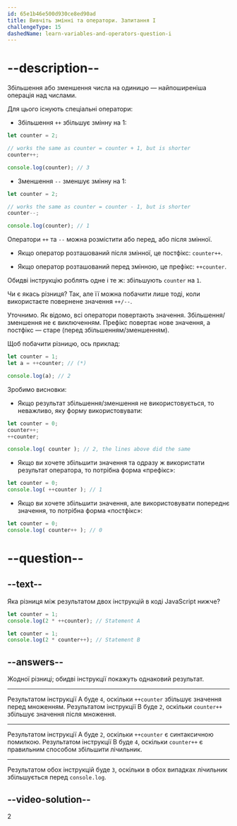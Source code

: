 ```yaml
---
id: 65e1b46e500d930ce8ed90ad
title: Вивчіть змінні та оператори. Запитання I
challengeType: 15
dashedName: learn-variables-and-operators-question-i
---
```


# --description--

Збільшення або зменшення числа на одиницю — найпоширеніша операція над числами.

Для цього існують спеціальні оператори:

- Збільшення `++` збільшує змінну на 1:

```js
let counter = 2;

// works the same as counter = counter + 1, but is shorter
counter++;      

console.log(counter); // 3
```

- Зменшення `--` зменшує змінну на 1:

```js
let counter = 2;

// works the same as counter = counter - 1, but is shorter
counter--;

console.log(counter); // 1
```

Оператори `++` та `--` можна розмістити або перед, або після змінної.

- Якщо оператор розташований після змінної, це постфікс: `counter++`.

- Якщо оператор розташований перед змінною, це префікс: `++counter`.

Обидві інструкцію роблять одне і те ж: збільшують `counter` на `1`.

Чи є якась різниця? Так, але її можна побачити лише тоді, коли використаєте повернене значення `++/--`.

Уточнимо. Як відомо, всі оператори повертають значення. Збільшення/зменшення не є виключенням. Префікс повертає нове значення, а постфікс — старе (перед збільшенням/зменшенням).

Щоб побачити різницю, ось приклад:

```js
let counter = 1;
let a = ++counter; // (*)

console.log(a); // 2
```

Зробимо висновки:

- Якщо результат збільшення/зменшення не використовується, то неважливо, яку форму використовувати:

```js
let counter = 0;
counter++;
++counter;

console.log( counter ); // 2, the lines above did the same
```

- Якщо ви хочете збільшити значення та одразу ж використати результат оператора, то потрібна форма «префікс»:

```js
let counter = 0;
console.log( ++counter ); // 1
```

- Якщо ви хочете збільшити значення, але використовувати попереднє значення, то потрібна форма «постфікс»:

```js 
let counter = 0;
console.log( counter++ ); // 0
```

# --question--

## --text--

Яка різниця між результатом двох інструкцій в коді JavaScript нижче?

```js
let counter = 1;
console.log(2 * ++counter); // Statement A

let counter = 1;
console.log(2 * counter++); // Statement B
```

## --answers--

Жодної різниці; обидві інструкції покажуть однаковий результат.

---

Результатом інструкції A буде `4`, оскільки `++counter` збільшує значення перед множенням. Результатом інструкції B буде `2`, оскільки `counter++` збільшує значення після множення.

---

Результатом інструкції A буде `2`, оскільки `++counter` є синтаксичною помилкою. Результатом інструкції B буде `4`, оскільки `counter++` є правильним способом збільшити лічильник.

---

Результатом обох інструкцій буде `3`, оскільки в обох випадках лічильник збільшується перед `console.log`.


## --video-solution--

2
